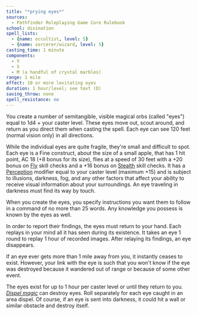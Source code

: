 ```yaml
---
title: "*prying eyes*"
sources:
  - Pathfinder Roleplaying Game Core Rulebook
school: divination
spell_lists:
  - {name: occultist, level: 5}
  - {name: sorcerer/wizard, level: 5}
casting_time: 1 minute
components:
  - V
  - S
  - M (a handful of crystal marbles)
range: 1 mile
effect: 10 or more levitating eyes
duration: 1 hour/level; see text (D)
saving_throw: none
spell_resistance: no
---
```


You create a number of semitangible, visible magical orbs (called "eyes") equal to 1d4 + your caster level. These eyes move out, scout around, and return as you direct them when casting the spell. Each eye can see 120 feet (normal vision only) in all directions.

While the individual eyes are quite fragile, they're small and difficult to spot. Each eye is a Fine construct, about the size of a small apple, that has 1 hit point, AC 18 (+8 bonus for its size), flies at a speed of 30 feet with a +20 bonus on [Fly](/skills/fly/) skill checks and a +16 bonus on [Stealth](/skills/stealth/) skill checks. It has a [Perception](/skills/perception/) modifier equal to your caster level (maximum +15) and is subject to illusions, darkness, fog, and any other factors that affect your ability to receive visual information about your surroundings. An eye traveling in darkness must find its way by touch.

When you create the eyes, you specify instructions you want them to follow in a command of no more than 25 words. Any knowledge you possess is known by the eyes as well.

In order to report their findings, the eyes must return to your hand. Each replays in your mind all it has seen during its existence. It takes an eye 1 round to replay 1 hour of recorded images. After relaying its findings, an eye disappears.

If an eye ever gets more than 1 mile away from you, it instantly ceases to exist. However, your link with the eye is such that you won't know if the eye was destroyed because it wandered out of range or because of some other event.

The eyes exist for up to 1 hour per caster level or until they return to you. [*Dispel magic*](/spells/dispel-magic/) can destroy eyes. Roll separately for each eye caught in an area dispel. Of course, if an eye is sent into darkness, it could hit a wall or similar obstacle and destroy itself.

